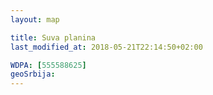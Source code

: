 ```yaml
---
layout: map

title: Suva planina
last_modified_at: 2018-05-21T22:14:50+02:00

WDPA: [555588625]
geoSrbija:
---
```

